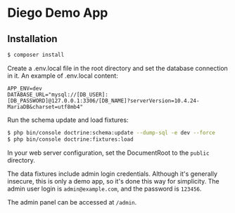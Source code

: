 # Diego Demo App 

## Installation

```bash
$ composer install
```

Create a .env.local file in the root directory and set the database connection in it. An example of .env.local content:

```
APP_ENV=dev
DATABASE_URL="mysql://[DB_USER]:[DB_PASSWORD]@127.0.0.1:3306/[DB_NAME]?serverVersion=10.4.24-MariaDB&charset=utf8mb4"
```

Run the schema update and load fixtures:
```bash
$ php bin/console doctrine:schema:update --dump-sql -e dev --force
$ php bin/console doctrine:fixtures:load
```

In your web server configuration, set the DocumentRoot to the `public` directory.

The data fixtures include admin login credentials. Although it's generally insecure, this is only a demo app, so it's done this way for simplicity. The admin user login is `admin@example.com`, and the password is `123456`.

The admin panel can be accessed at `/admin`.